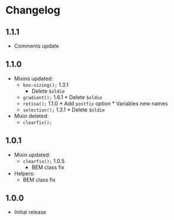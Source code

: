 # Changelog

## 1.1.1

* Comments update

## 1.1.0

* Mixins updated:
    * ``box-sizing();`` 1.3.1
        * Delete ``$oldie``
    * ``gradient();`` 1.6.1
            * Delete ``$oldie``
    * ``retina();`` 1.1.0
            * Add ``postfix`` option
            * Variables new names
    * ``selection();`` 1.3.1
            * Delete ``$oldie``
* Mixin deleted:
    * ``clearfix();``

## 1.0.1

* Mixin updated:
    * ``clearfix();`` 1.0.5
        * BEM class fix
* Helpers:
    * BEM class fix

## 1.0.0

* Initial release